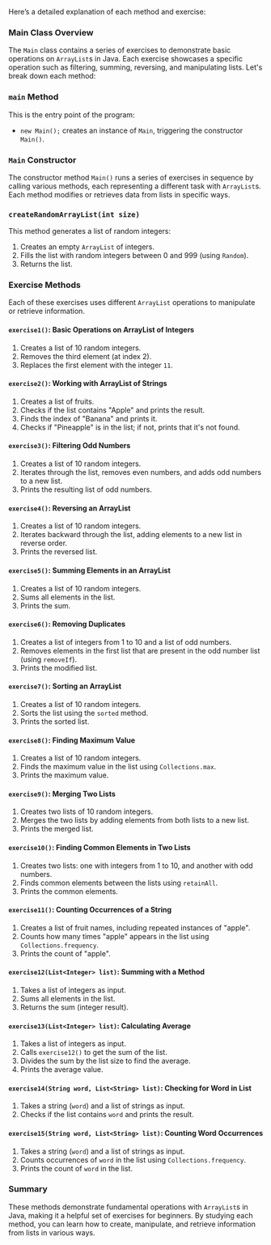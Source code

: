 Here’s a detailed explanation of each method and exercise:

### Main Class Overview
The `Main` class contains a series of exercises to demonstrate basic operations on `ArrayList`s in Java. Each exercise showcases a specific operation such as filtering, summing, reversing, and manipulating lists. Let's break down each method:

### `main` Method
This is the entry point of the program:
- `new Main();` creates an instance of `Main`, triggering the constructor `Main()`.

### `Main` Constructor
The constructor method `Main()` runs a series of exercises in sequence by calling various methods, each representing a different task with `ArrayList`s. Each method modifies or retrieves data from lists in specific ways.

### `createRandomArrayList(int size)`
This method generates a list of random integers:
1. Creates an empty `ArrayList` of integers.
2. Fills the list with random integers between 0 and 999 (using `Random`).
3. Returns the list.

### Exercise Methods

Each of these exercises uses different `ArrayList` operations to manipulate or retrieve information.

#### `exercise1()`: Basic Operations on ArrayList of Integers
1. Creates a list of 10 random integers.
2. Removes the third element (at index 2).
3. Replaces the first element with the integer `11`.

#### `exercise2()`: Working with ArrayList of Strings
1. Creates a list of fruits.
2. Checks if the list contains "Apple" and prints the result.
3. Finds the index of "Banana" and prints it.
4. Checks if "Pineapple" is in the list; if not, prints that it's not found.

#### `exercise3()`: Filtering Odd Numbers
1. Creates a list of 10 random integers.
2. Iterates through the list, removes even numbers, and adds odd numbers to a new list.
3. Prints the resulting list of odd numbers.

#### `exercise4()`: Reversing an ArrayList
1. Creates a list of 10 random integers.
2. Iterates backward through the list, adding elements to a new list in reverse order.
3. Prints the reversed list.

#### `exercise5()`: Summing Elements in an ArrayList
1. Creates a list of 10 random integers.
2. Sums all elements in the list.
3. Prints the sum.

#### `exercise6()`: Removing Duplicates
1. Creates a list of integers from 1 to 10 and a list of odd numbers.
2. Removes elements in the first list that are present in the odd number list (using `removeIf`).
3. Prints the modified list.

#### `exercise7()`: Sorting an ArrayList
1. Creates a list of 10 random integers.
2. Sorts the list using the `sorted` method.
3. Prints the sorted list.

#### `exercise8()`: Finding Maximum Value
1. Creates a list of 10 random integers.
2. Finds the maximum value in the list using `Collections.max`.
3. Prints the maximum value.

#### `exercise9()`: Merging Two Lists
1. Creates two lists of 10 random integers.
2. Merges the two lists by adding elements from both lists to a new list.
3. Prints the merged list.

#### `exercise10()`: Finding Common Elements in Two Lists
1. Creates two lists: one with integers from 1 to 10, and another with odd numbers.
2. Finds common elements between the lists using `retainAll`.
3. Prints the common elements.

#### `exercise11()`: Counting Occurrences of a String
1. Creates a list of fruit names, including repeated instances of "apple".
2. Counts how many times "apple" appears in the list using `Collections.frequency`.
3. Prints the count of "apple".

#### `exercise12(List<Integer> list)`: Summing with a Method
1. Takes a list of integers as input.
2. Sums all elements in the list.
3. Returns the sum (integer result).

#### `exercise13(List<Integer> list)`: Calculating Average
1. Takes a list of integers as input.
2. Calls `exercise12()` to get the sum of the list.
3. Divides the sum by the list size to find the average.
4. Prints the average value.

#### `exercise14(String word, List<String> list)`: Checking for Word in List
1. Takes a string (`word`) and a list of strings as input.
2. Checks if the list contains `word` and prints the result.

#### `exercise15(String word, List<String> list)`: Counting Word Occurrences
1. Takes a string (`word`) and a list of strings as input.
2. Counts occurrences of `word` in the list using `Collections.frequency`.
3. Prints the count of `word` in the list.

### Summary
These methods demonstrate fundamental operations with `ArrayList`s in Java, making it a helpful set of exercises for beginners. By studying each method, you can learn how to create, manipulate, and retrieve information from lists in various ways.